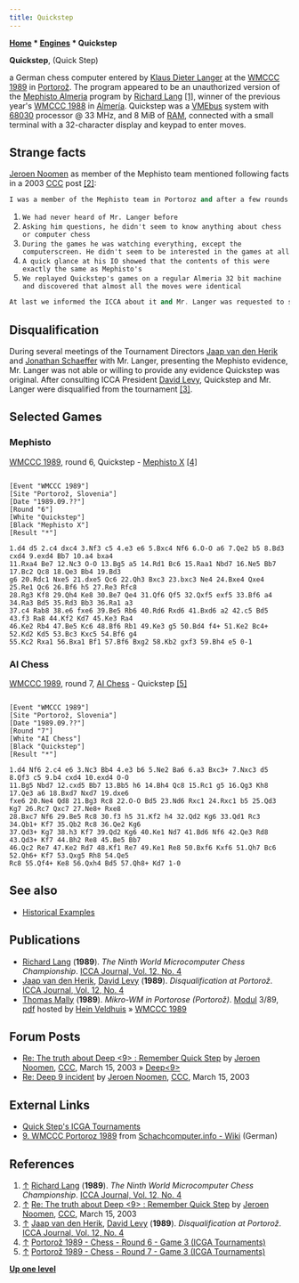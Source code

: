```yaml
---
title: Quickstep
---
```

**[Home](Home "Home") \* [Engines](Engines "Engines") \* Quickstep**


**Quickstep**, (Quick Step)  

a German chess computer entered by [Klaus Dieter Langer](Klaus_Dieter_Langer "Klaus Dieter Langer") at the [WMCCC 1989](WMCCC_1989 "WMCCC 1989") in [Portorož](https://en.wikipedia.org/wiki/Portoro%C5%BE). 
The program appeared to be an unauthorized version of the [Mephisto Almeria](Mephisto_Almeria "Mephisto Almeria") program by [Richard Lang](Richard_Lang "Richard Lang")
<a id="cite-note-1" href="#cite-ref-1">[1]</a>, 
winner of the previous year's [WMCCC 1988](WMCCC_1988 "WMCCC 1988") in [Almería](https://en.wikipedia.org/wiki/Almer%C3%ADa). 
Quickstep was a [VMEbus](https://en.wikipedia.org/wiki/VMEbus) system with [68030](68030 "68030") processor @ 33 MHz, and 8 MiB of [RAM](Memory#RAM "Memory"), 
connected with a small terminal with a 32-character display and keypad to enter moves.



## Strange facts


[Jeroen Noomen](Jeroen_Noomen "Jeroen Noomen") as member of the Mephisto team mentioned following facts in a 2003 [CCC](CCC "CCC") post <a id="cite-note-2" href="#cite-ref-2">[2]</a>:




```C++
I was a member of the Mephisto team in Portoroz and after a few rounds we found some facts very strange:
```

1. `We had never heard of Mr. Langer before`
2. `Asking him questions, he didn't seem to know anything about chess or computer chess`
3. `During the games he was watching everything, except the computerscreen. He didn't seem to be interested in the games at all`
4. `A quick glance at his IO showed that the contents of this were exactly the same as Mephisto's`
5. `We replayed Quickstep's games on a regular Almeria 32 bit machine and discovered that almost all the moves were identical`



```C++
At last we informed the ICCA about it and Mr. Langer was requested to show the source code of Quickstep. He didn't and so his program was disqualified. We never heard of him anymore... 
```

## Disqualification


During several meetings of the Tournament Directors [Jaap van den Herik](Jaap_van_den_Herik "Jaap van den Herik") and [Jonathan Schaeffer](Jonathan_Schaeffer "Jonathan Schaeffer") with Mr. Langer, presenting the Mephisto evidence, 
Mr. Langer was not able or willing to provide any evidence Quickstep was original. After consulting ICCA President [David Levy](David_Levy "David Levy"), Quickstep and Mr. Langer were disqualified from the tournament <a id="cite-note-3" href="#cite-ref-3">[3]</a>.



## Selected Games


### Mephisto


[WMCCC 1989](WMCCC_1989 "WMCCC 1989"), round 6, Quickstep - [Mephisto X](Mephisto "Mephisto") <a id="cite-note-4" href="#cite-ref-4">[4]</a>




```

[Event "WMCCC 1989"]
[Site "Portorož, Slovenia"]
[Date "1989.09.??"]
[Round "6"]
[White "Quickstep"]
[Black "Mephisto X"]
[Result "*"]

1.d4 d5 2.c4 dxc4 3.Nf3 c5 4.e3 e6 5.Bxc4 Nf6 6.O-O a6 7.Qe2 b5 8.Bd3 cxd4 9.exd4 Bb7 10.a4 bxa4 
11.Rxa4 Be7 12.Nc3 O-O 13.Bg5 a5 14.Rd1 Bc6 15.Raa1 Nbd7 16.Ne5 Bb7 17.Bc2 Qc8 18.Qe3 Bb4 19.Bd3 
g6 20.Rdc1 Nxe5 21.dxe5 Qc6 22.Qh3 Bxc3 23.bxc3 Ne4 24.Bxe4 Qxe4 25.Re1 Qc6 26.Bf6 h5 27.Re3 Rfc8 
28.Rg3 Kf8 29.Qh4 Ke8 30.Be7 Qe4 31.Qf6 Qf5 32.Qxf5 exf5 33.Bf6 a4 34.Ra3 Bd5 35.Rd3 Bb3 36.Ra1 a3 
37.c4 Rab8 38.e6 fxe6 39.Be5 Rb6 40.Rd6 Rxd6 41.Bxd6 a2 42.c5 Bd5 43.f3 Ra8 44.Kf2 Kd7 45.Ke3 Ra4 
46.Ke2 Rb4 47.Be5 Kc6 48.Bf6 Rb1 49.Ke3 g5 50.Bd4 f4+ 51.Ke2 Bc4+ 52.Kd2 Kd5 53.Bc3 Kxc5 54.Bf6 g4 
55.Kc2 Rxa1 56.Bxa1 Bf1 57.Bf6 Bxg2 58.Kb2 gxf3 59.Bh4 e5 0-1

```

### AI Chess


[WMCCC 1989](WMCCC_1989 "WMCCC 1989"), round 7, [AI Chess](AI_Chess "AI Chess") - Quickstep <a id="cite-note-5" href="#cite-ref-5">[5]</a>




```

[Event "WMCCC 1989"]
[Site "Portorož, Slovenia"]
[Date "1989.09.??"]
[Round "7"]
[White "AI Chess"]
[Black "Quickstep"]
[Result "*"]

1.d4 Nf6 2.c4 e6 3.Nc3 Bb4 4.e3 b6 5.Ne2 Ba6 6.a3 Bxc3+ 7.Nxc3 d5 8.Qf3 c5 9.b4 cxd4 10.exd4 O-O 
11.Bg5 Nbd7 12.cxd5 Bb7 13.Bb5 h6 14.Bh4 Qc8 15.Rc1 g5 16.Qg3 Kh8 17.Qe3 a6 18.Bxd7 Nxd7 19.dxe6 
fxe6 20.Ne4 Qd8 21.Bg3 Rc8 22.O-O Bd5 23.Nd6 Rxc1 24.Rxc1 b5 25.Qd3 Kg7 26.Rc7 Qxc7 27.Ne8+ Rxe8 
28.Bxc7 Nf6 29.Be5 Rc8 30.f3 h5 31.Kf2 h4 32.Qd2 Kg6 33.Qd1 Rc3 34.Qb1+ Kf7 35.Qb2 Rc8 36.Qe2 Kg6 
37.Qd3+ Kg7 38.h3 Kf7 39.Qd2 Kg6 40.Ke1 Nd7 41.Bd6 Nf6 42.Qe3 Rd8 43.Qd3+ Kf7 44.Bh2 Re8 45.Be5 Bb7 
46.Qc2 Re7 47.Ke2 Rd7 48.Kf1 Re7 49.Ke1 Re8 50.Bxf6 Kxf6 51.Qh7 Bc6 52.Qh6+ Kf7 53.Qxg5 Rh8 54.Qe5 
Rc8 55.Qf4+ Ke8 56.Qxh4 Bd5 57.Qh8+ Kd7 1-0 

```

## See also


* [Historical Examples](Historical_Examples "Historical Examples")


## Publications


* [Richard Lang](Richard_Lang "Richard Lang") (**1989**). *The Ninth World Microcomputer Chess Championship*. [ICCA Journal, Vol. 12, No. 4](ICGA_Journal#12_4 "ICGA Journal")
* [Jaap van den Herik](Jaap_van_den_Herik "Jaap van den Herik"), [David Levy](David_Levy "David Levy") (**1989**). *Disqualification at Portorož*. [ICCA Journal, Vol. 12, No. 4](ICGA_Journal#12_4 "ICGA Journal")
* [Thomas Mally](Thomas_Mally "Thomas Mally") (**1989**). *Mikro-WM in Portorose (Portorož)*. [Modul](Modul "Modul") 3/89, [pdf](http://www.schaakcomputers.nl/hein_veldhuis/database/files/09-1989,%20Modul,%20Thomas%20Mally,%20Mikro-WM%201989%20in%20Portorose.pdf) hosted by [Hein Veldhuis](Hein_Veldhuis "Hein Veldhuis") » [WMCCC 1989](WMCCC_1989 "WMCCC 1989")


## Forum Posts


* [Re: The truth about Deep <9> : Remember Quick Step](https://www.stmintz.com/ccc/index.php?id=289376) by [Jeroen Noomen](Jeroen_Noomen "Jeroen Noomen"), [CCC](CCC "CCC"), March 15, 2003 » [Deep<9>](Deep9 "Deep9")
* [Re: Deep 9 incident](https://www.stmintz.com/ccc/index.php?id=289377) by [Jeroen Noomen](Jeroen_Noomen "Jeroen Noomen"), [CCC](CCC "CCC"), March 15, 2003


## External Links


* [Quick Step's ICGA Tournaments](https://www.game-ai-forum.org/icga-tournaments/program.php?id=456)
* [9. WMCCC Portoroz 1989](https://www.schach-computer.info/wiki/index.php/9._WMCCC_Portoroz_1989) from [Schachcomputer.info - Wiki](https://www.schach-computer.info/wiki/index.php/Hauptseite_En) (German)


## References


1. <a id="cite-ref-1" href="#cite-note-1">↑</a> [Richard Lang](Richard_Lang "Richard Lang") (**1989**). *The Ninth World Microcomputer Chess Championship*. [ICCA Journal, Vol. 12, No. 4](ICGA_Journal#12_4 "ICGA Journal")
2. <a id="cite-ref-2" href="#cite-note-2">↑</a> [Re: The truth about Deep <9> : Remember Quick Step](https://www.stmintz.com/ccc/index.php?id=289376) by [Jeroen Noomen](Jeroen_Noomen "Jeroen Noomen"), [CCC](CCC "CCC"), March 15, 2003
3. <a id="cite-ref-3" href="#cite-note-3">↑</a> [Jaap van den Herik](Jaap_van_den_Herik "Jaap van den Herik"), [David Levy](David_Levy "David Levy") (**1989**). *Disqualification at Portorož*. [ICCA Journal, Vol. 12, No. 4](ICGA_Journal#12_4 "ICGA Journal")
4. <a id="cite-ref-4" href="#cite-note-4">↑</a> [Portorož 1989 - Chess - Round 6 - Game 3 (ICGA Tournaments)](https://www.game-ai-forum.org/icga-tournaments/round.php?tournament=75&round=6&id=3)
5. <a id="cite-ref-5" href="#cite-note-5">↑</a> [Portorož 1989 - Chess - Round 7 - Game 3 (ICGA Tournaments)](https://www.game-ai-forum.org/icga-tournaments/round.php?tournament=75&round=7&id=3)

**[Up one level](Engines "Engines")**







 
